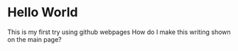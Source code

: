 # Hello World
This is my first try using github webpages
How do I make this writing shown on the main page?
